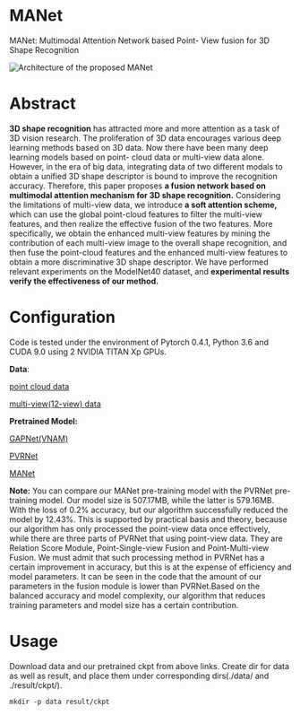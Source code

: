 # MANet
MANet: Multimodal Attention Network based Point- View fusion for 3D Shape Recognition

![Architecture of the proposed MANet](https://github.com/YaXin-Zhao1996/MANet/blob/master/MANet.png)


# Abstract

**3D shape recognition** has attracted more and more attention as a task of 3D vision research. The proliferation of 3D data encourages various deep learning methods based on 3D data. Now there have been many deep learning models based on point- cloud data or multi-view data alone. However, in the era of big data, integrating data of two different modals to obtain a unified 3D shape descriptor is bound to improve the recognition accuracy. Therefore, this paper proposes **a fusion network based on multimodal attention mechanism for 3D shape recognition.** Considering the limitations of multi-view data, we introduce **a soft attention scheme,** which can use the global point-cloud features to filter the multi-view features, and then realize the effective fusion of the two features. More specifically, we obtain the enhanced multi-view features by mining the contribution of each multi-view image to the overall shape recognition, and then fuse the point-cloud features and the enhanced multi-view features to obtain a more discriminative 3D shape descriptor. We have performed relevant experiments on the ModelNet40 dataset, and **experimental results verify the effectiveness of our method.**

# Configuration

Code is tested under the environment of Pytorch 0.4.1, Python 3.6 and CUDA 9.0  using 2 NVIDIA TITAN Xp GPUs.

**Data**:

[point cloud data](https://drive.google.com/file/d/1DUh_8PQjh3ds4yO0O8q_vb0HPistOJ4y/view)

[multi-view(12-view) data](https://drive.google.com/file/d/12JbIPLvcSUsMjxb_CZYXI8xQK2UKosio/view)

**Pretrained Model:** 

[GAPNet(VNAM)](https://github.com/YaXin-Zhao1996/MANet/blob/master/PCNet-save-arg.pth)

[PVRNet](https://drive.google.com/file/d/1g3Ef68jRSY2mNf54dOeqNFYZTm4cO13d/view)

[MANet](https://drive.google.com/file/d/1vWp1_jdcdO0zjXwiP44LRBM_iN-N7GhY/view?usp=sharing)


**Note:** You can compare our MANet pre-training model with the PVRNet pre-training model. Our model size is 507.17MB, while the latter is 579.16MB. With the loss of 0.2% accuracy, but our algorithm successfully reduced the model by 12.43%. This is supported by practical basis and theory, because our algorithm has only processed the point-view data once effectively, while there are three parts of PVRNet that using point-view data. They are Relation Score Module, Point-Single-view Fusion and Point-Multi-view Fusion. We must admit that such processing method in PVRNet has a certain improvement in accuracy, but this is at the expense of efficiency and model parameters. It can be seen in the code that the amount of our parameters in the fusion module is lower than PVRNet.Based on the balanced accuracy and model complexity, our algorithm that reduces training parameters and model size has a certain contribution.

# Usage

Download data and our pretrained ckpt from above links. Create dir for data as well as result, and place them under corresponding dirs(./data/ and ./result/ckpt/).

```
mkdir -p data result/ckpt
```

